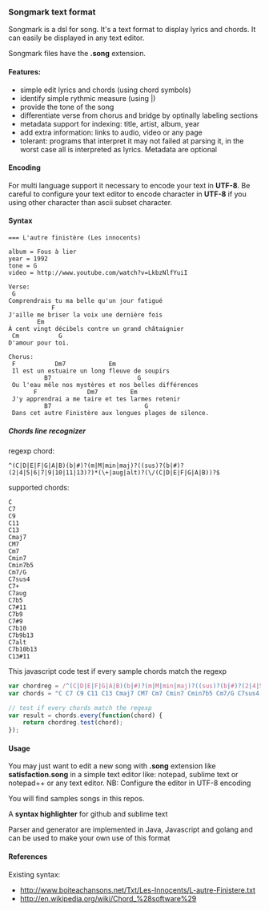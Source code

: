 ### Songmark text format

Songmark is a dsl for song. It's a text format to display lyrics and chords. It can easily be displayed in any text editor.

Songmark files have the **.song** extension.

#### Features:
 - simple edit lyrics and chords (using chord symbols)
 - identify simple rythmic measure (using |)
 - provide the tone of the song
 - differentiate verse from chorus and bridge by optinally labeling sections 
 - metadata support for indexing: title, artist, album, year
 - add extra information: links to audio, video or any page
 - tolerant: programs that interpret it may not failed at parsing it, in the worst case all is interpreted as lyrics. Metadata are optional

#### Encoding
For multi language support it necessary to encode your text in **UTF-8**. 
Be careful to configure your text editor to encode character in **UTF-8** if you using other character than ascii subset character.

#### Syntax

```
=== L'autre finistère (Les innocents)

album = Fous à lier
year = 1992
tone = G
video = http://www.youtube.com/watch?v=LkbzNlfYuiI

Verse:
 G 
Comprendrais tu ma belle qu'un jour fatigué
            F 
J'aille me briser la voix une dernière fois
        Em 
À cent vingt décibels contre un grand châtaignier
 Cm           G 
D'amour pour toi.

Chorus:
 F           Dm7            Em 
 Il est un estuaire un long fleuve de soupirs
          B7                        G 
 Ou l'eau mêle nos mystères et nos belles différences
       F              Dm7         Em 
 J'y apprendrai a me taire et tes larmes retenir
          B7                          G 
 Dans cet autre Finistère aux longues plages de silence.
```

##### Chords line recognizer

regexp chord:
```
^(C|D|E|F|G|A|B)(b|#)?(m|M|min|maj)?((sus)?(b|#)?(2|4|5|6|7|9|10|11|13)?)*(\+|aug|alt)?(\/(C|D|E|F|G|A|B))?$
```
supported chords:

```
C
C7
C9
C11
C13
Cmaj7 
CM7
Cm7	
Cmin7
Cmin7b5	
Cm7/G		
C7sus4			
C7+ 	
C7aug
C7b5		
C7#11		
C7b9		
C7#9		
C7b10
C7b9b13	
C7alt		
C7b10b13
C13#11
```

This javascript code test if every sample chords match the regexp
```javascript
var chordreg = /^(C|D|E|F|G|A|B)(b|#)?(m|M|min|maj)?((sus)?(b|#)?(2|4|5|6|7|9|10|11|13)?)*(\+|aug|alt)?(\/(C|D|E|F|G|A|B))?$/;
var chords = "C C7 C9 C11 C13 Cmaj7 CM7 Cm7 Cmin7 Cmin7b5 Cm7/G C7sus4 C7+ C7aug C7b5 C7#11 C7b9 C7#9 C7b10 C7b9b13 C7alt C7b10b13 C13#11".split(" ");

// test if every chords match the regexp
var result = chords.every(function(chord) {
    return chordreg.test(chord);
});
```

#### Usage
You may just want to edit a new song with **.song** extension like **satisfaction.song** in a simple text editor like: notepad, sublime text or notepad++ or any text editor. NB: Configure the editor in UTF-8 encoding

You will find samples songs in this repos.

A **syntax highlighter** for github and sublime text

Parser and generator are implemented in Java, Javascript and golang and can be used to make your own use of this format

#### References
Existing syntax:
 - http://www.boiteachansons.net/Txt/Les-Innocents/L-autre-Finistere.txt
 - http://en.wikipedia.org/wiki/Chord_%28software%29
 
